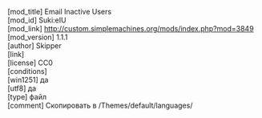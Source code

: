 [mod_title] Email Inactive Users  
[mod_id] Suki:eIU  
[mod_link] http://custom.simplemachines.org/mods/index.php?mod=3849  
[mod_version] 1.1.1  
[author] Skipper   
[link]  
[license] CC0  
[conditions]                            
[win1251] да  
[utf8] да  
[type] файл  
[comment] Скопировать в /Themes/default/languages/  
